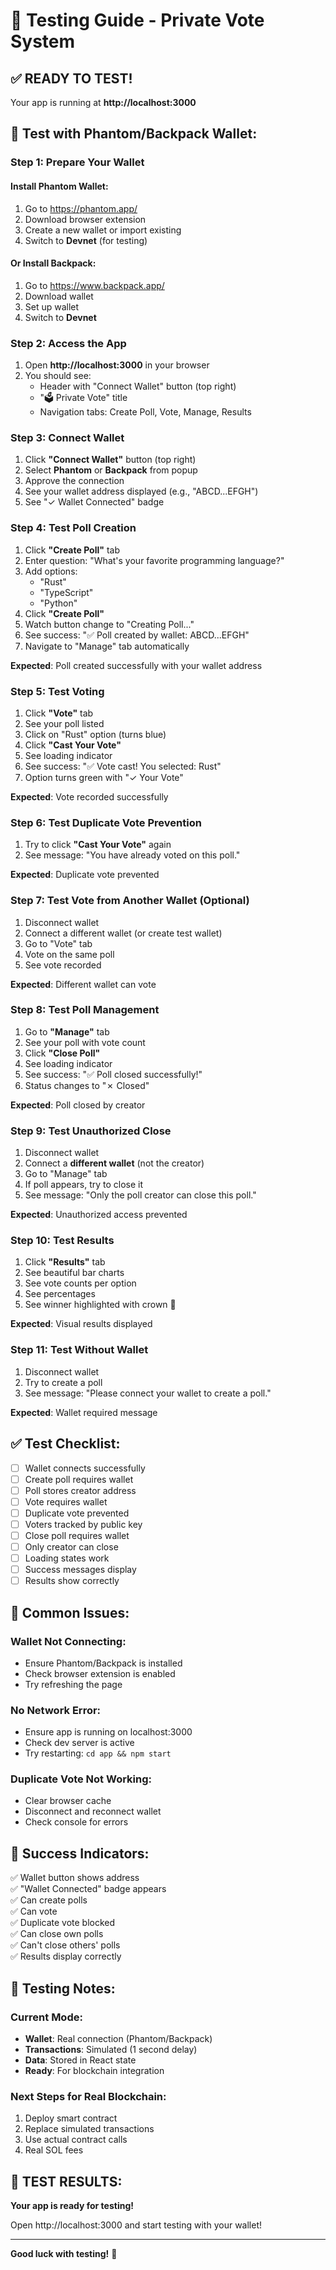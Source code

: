 # 🧪 Testing Guide - Private Vote System

## ✅ **READY TO TEST!**

Your app is running at **http://localhost:3000**

## 🎯 Test with Phantom/Backpack Wallet:

### Step 1: Prepare Your Wallet

#### Install Phantom Wallet:
1. Go to https://phantom.app/
2. Download browser extension
3. Create a new wallet or import existing
4. Switch to **Devnet** (for testing)

#### Or Install Backpack:
1. Go to https://www.backpack.app/
2. Download wallet
3. Set up wallet
4. Switch to **Devnet**

### Step 2: Access the App

1. Open **http://localhost:3000** in your browser
2. You should see:
   - Header with "Connect Wallet" button (top right)
   - "🗳️ Private Vote" title
   - Navigation tabs: Create Poll, Vote, Manage, Results

### Step 3: Connect Wallet

1. Click **"Connect Wallet"** button (top right)
2. Select **Phantom** or **Backpack** from popup
3. Approve the connection
4. See your wallet address displayed (e.g., "ABCD...EFGH")
5. See "✓ Wallet Connected" badge

### Step 4: Test Poll Creation

1. Click **"Create Poll"** tab
2. Enter question: "What's your favorite programming language?"
3. Add options:
   - "Rust"
   - "TypeScript"
   - "Python"
4. Click **"Create Poll"**
5. Watch button change to "Creating Poll..."
6. See success: "✅ Poll created by wallet: ABCD...EFGH"
7. Navigate to "Manage" tab automatically

**Expected**: Poll created successfully with your wallet address

### Step 5: Test Voting

1. Click **"Vote"** tab
2. See your poll listed
3. Click on "Rust" option (turns blue)
4. Click **"Cast Your Vote"**
5. See loading indicator
6. See success: "✅ Vote cast! You selected: Rust"
7. Option turns green with "✓ Your Vote"

**Expected**: Vote recorded successfully

### Step 6: Test Duplicate Vote Prevention

1. Try to click **"Cast Your Vote"** again
2. See message: "You have already voted on this poll."

**Expected**: Duplicate vote prevented

### Step 7: Test Vote from Another Wallet (Optional)

1. Disconnect wallet
2. Connect a different wallet (or create test wallet)
3. Go to "Vote" tab
4. Vote on the same poll
5. See vote recorded

**Expected**: Different wallet can vote

### Step 8: Test Poll Management

1. Go to **"Manage"** tab
2. See your poll with vote count
3. Click **"Close Poll"**
4. See loading indicator
5. See success: "✅ Poll closed successfully!"
6. Status changes to "✗ Closed"

**Expected**: Poll closed by creator

### Step 9: Test Unauthorized Close

1. Disconnect wallet
2. Connect a **different wallet** (not the creator)
3. Go to "Manage" tab
4. If poll appears, try to close it
5. See message: "Only the poll creator can close this poll."

**Expected**: Unauthorized access prevented

### Step 10: Test Results

1. Click **"Results"** tab
2. See beautiful bar charts
3. See vote counts per option
4. See percentages
5. See winner highlighted with crown 👑

**Expected**: Visual results displayed

### Step 11: Test Without Wallet

1. Disconnect wallet
2. Try to create a poll
3. See message: "Please connect your wallet to create a poll."

**Expected**: Wallet required message

## ✅ Test Checklist:

- [ ] Wallet connects successfully
- [ ] Create poll requires wallet
- [ ] Poll stores creator address
- [ ] Vote requires wallet
- [ ] Duplicate vote prevented
- [ ] Voters tracked by public key
- [ ] Close poll requires wallet
- [ ] Only creator can close
- [ ] Loading states work
- [ ] Success messages display
- [ ] Results show correctly

## 🐛 Common Issues:

### Wallet Not Connecting:
- Ensure Phantom/Backpack is installed
- Check browser extension is enabled
- Try refreshing the page

### No Network Error:
- Ensure app is running on localhost:3000
- Check dev server is active
- Try restarting: `cd app && npm start`

### Duplicate Vote Not Working:
- Clear browser cache
- Disconnect and reconnect wallet
- Check console for errors

## 🎊 Success Indicators:

✅ Wallet button shows address  
✅ "Wallet Connected" badge appears  
✅ Can create polls  
✅ Can vote  
✅ Duplicate vote blocked  
✅ Can close own polls  
✅ Can't close others' polls  
✅ Results display correctly  

## 📝 Testing Notes:

### Current Mode:
- **Wallet**: Real connection (Phantom/Backpack)
- **Transactions**: Simulated (1 second delay)
- **Data**: Stored in React state
- **Ready**: For blockchain integration

### Next Steps for Real Blockchain:
1. Deploy smart contract
2. Replace simulated transactions
3. Use actual contract calls
4. Real SOL fees

## 🎉 TEST RESULTS:

**Your app is ready for testing!**

Open http://localhost:3000 and start testing with your wallet!

---

**Good luck with testing!** 🚀
